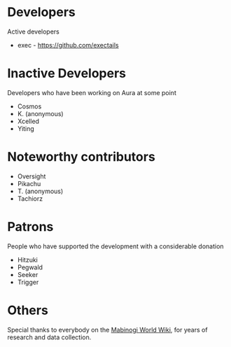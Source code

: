 Developers
==============================

Active developers

* exec - https://github.com/exectails

Inactive Developers
==============================

Developers who have been working on Aura at some point

* Cosmos
* K. (anonymous)
* Xcelled
* Yiting

Noteworthy contributors
==============================

* Oversight
* Pikachu
* T. (anonymous)
* Tachiorz

Patrons
==============================

People who have supported the development with a considerable donation

* Hitzuki
* Pegwald
* Seeker
* Trigger

Others
==============================

Special thanks to everybody on the [Mabinogi World Wiki](http://wiki.mabinogiworld.com),
for years of research and data collection.

